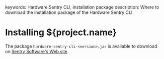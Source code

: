 keywords: Hardware Sentry CLI, installation package
description: Where to download the installation package of the Hardware Sentry CLI.

# Installing ${project.name}

The package `hardware-sentry-cli-<version>.jar` is available to download on [Sentry Software's Web site](https://www.sentrysoftware.com/support/hardware-sentry-cli.html).